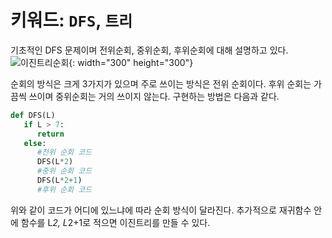 # 키워드: `DFS`, `트리`

기초적인 DFS 문제이며 전위순회, 중위순회, 후위순회에 대해 설명하고 있다. 
![이진트리순회](https://velog.velcdn.com/images/sangyun/post/df114071-0a0b-4fbb-91c1-c4ac0391d262/image.png){: width="300" height="300"}
<br>

순회의 방식은 크게 3가지가 있으며 주로 쓰이는 방식은 전위 순회이다. 후위 순회는 가끔씩 쓰이며 중위순회는 거의 쓰이지 않는다. 구현하는 방법은 다음과 같다.

```python
def DFS(L)
   if L > 7:
      return
   else:
      #전위 순회 코드
      DFS(L*2)
      #중위 순회 코드
      DFS(L*2+1)
      #후위 순회 코드
```
위와 같이 코드가 어디에 있느냐에 따라 순회 방식이 달라진다. 
추가적으로 재귀함수 안에 함수를 L*2, L*2+1로 적으면 이진트리를 만들 수 있다.